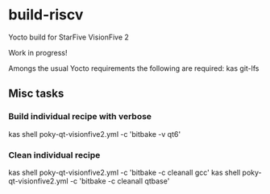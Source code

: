 # build-riscv

Yocto build for StarFive VisionFive 2

Work in progress!

Amongs the usual Yocto requirements the following are required:
kas
git-lfs


## Misc tasks

### Build individual recipe with verbose
kas shell poky-qt-visionfive2.yml -c 'bitbake -v qt6'

### Clean individual recipe 
kas shell poky-qt-visionfive2.yml -c 'bitbake -c cleanall gcc'
kas shell poky-qt-visionfive2.yml -c 'bitbake -c cleanall qtbase'

